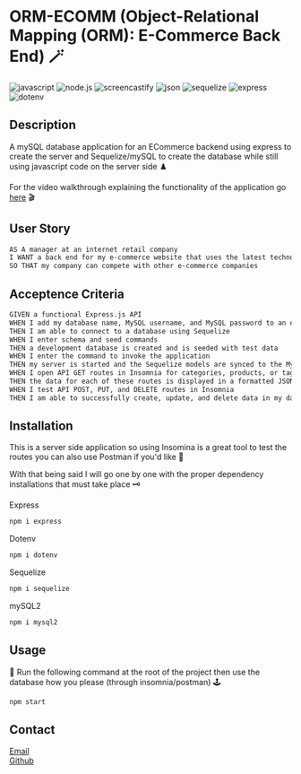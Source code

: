 # ORM-ECOMM (Object-Relational Mapping (ORM): E-Commerce Back End) :magic_wand:

![javascript](https://img.shields.io/badge/Javascript-yellow)
![node.js](https://img.shields.io/badge/-node.js-green)
![screencastify](https://img.shields.io/badge/-screencastify-lightgrey)
![json](https://img.shields.io/badge/-json-orange)
![sequelize](https://img.shields.io/badge/Sequelize-blue)
![express](https://img.shields.io/badge/express-orange)
![dotenv](https://img.shields.io/badge/dotenv-green)

## Description 
A mySQL database application for an ECommerce backend using express to create the server and Sequelize/mySQL to create the database while still using javascript code on the server side :chess_pawn:

For the video walkthrough explaining the functionality of the application go [here]() :clapper:

## User Story 
```md 
AS A manager at an internet retail company
I WANT a back end for my e-commerce website that uses the latest technologies
SO THAT my company can compete with other e-commerce companies
```

## Acceptence Criteria 
```md 
GIVEN a functional Express.js API
WHEN I add my database name, MySQL username, and MySQL password to an environment variable file
THEN I am able to connect to a database using Sequelize
WHEN I enter schema and seed commands
THEN a development database is created and is seeded with test data
WHEN I enter the command to invoke the application
THEN my server is started and the Sequelize models are synced to the MySQL database
WHEN I open API GET routes in Insomnia for categories, products, or tags
THEN the data for each of these routes is displayed in a formatted JSON
WHEN I test API POST, PUT, and DELETE routes in Insomnia
THEN I am able to successfully create, update, and delete data in my database
```

## Installation 
This is a server side application so using Insomina is a great tool to test the routes you can also use Postman if you'd like :incoming_envelope:

With that being said I will go one by one with the proper dependency installations that must take place :old_key:

Express 
```md
npm i express
```

Dotenv
```md
npm i dotenv
```

Sequelize
```md
npm i sequelize
```

mySQL2
```md
npm i mysql2
```

## Usage 
:dna:
Run the following command at the root of the project then use the database how you please (through insomnia/postman) :joystick:

```md
npm start
```

## Contact
[Email](mailto:jamesthomaspatmore7@gmail.com)
</br>
[Github](https://github.com/jamestpatmore)